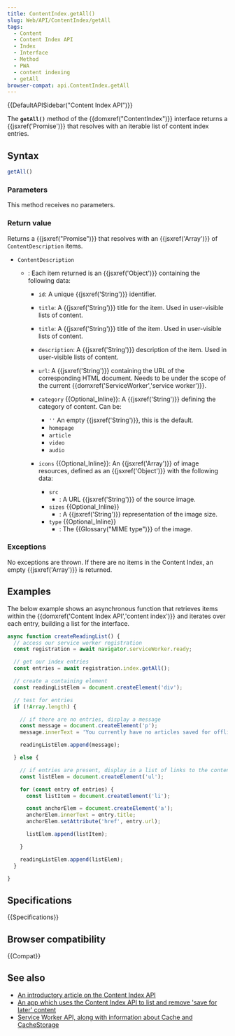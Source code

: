 ```yaml
---
title: ContentIndex.getAll()
slug: Web/API/ContentIndex/getAll
tags:
  - Content
  - Content Index API
  - Index
  - Interface
  - Method
  - PWA
  - content indexing
  - getAll
browser-compat: api.ContentIndex.getAll
---
```

{{DefaultAPISidebar("Content Index API")}}

The **`getAll()`** method of the
{{domxref("ContentIndex")}} interface returns a {{jsxref('Promise')}} that resolves with
an iterable list of content index entries.

## Syntax

```js
getAll()
```

### Parameters

This method receives no parameters.

### Return value

Returns a {{jsxref("Promise")}} that resolves with an {{jsxref('Array')}} of
`ContentDescription` items.

- `ContentDescription`

  - : Each item returned is an {{jsxref('Object')}} containing the following data:

    - `id`: A unique {{jsxref('String')}} identifier.
    - `title`: A {{jsxref('String')}} title for the item. Used in
      user-visible lists of content.
    - `title`: A {{jsxref('String')}} title of the item. Used in
      user-visible lists of content.
    - `description`: A {{jsxref('String')}} description of the item. Used
      in user-visible lists of content.
    - `url`: A {{jsxref('String')}} containing the URL of the corresponding
      HTML document. Needs to be under the scope of the current
      {{domxref('ServiceWorker','service worker')}}.
    - `category` {{Optional_Inline}}: A {{jsxref('String')}} defining the
        category of content. Can be:

        - `''` An empty {{jsxref('String')}}, this is the default.
        - `homepage`
        - `article`
        - `video`
        - `audio`

    - `icons` {{Optional_Inline}}: An {{jsxref('Array')}} of image
        resources, defined as an {{jsxref('Object')}} with the following data:

        - `src`
          - : A URL {{jsxref('String')}} of the source image.
        - `sizes` {{Optional_Inline}} 
          - : A {{jsxref('String')}}
            representation of the image size.
        - `type` {{Optional_Inline}} 
          - : The {{Glossary("MIME type")}} of the
            image.

### Exceptions

No exceptions are thrown. If there are no items in the Content Index, an empty
{{jsxref('Array')}} is returned.

## Examples

The below example shows an asynchronous function that retrieves items within the
{{domxref('Content Index API','content index')}} and iterates over each entry, building
a list for the interface.

```js
async function createReadingList() {
  // access our service worker registration
  const registration = await navigator.serviceWorker.ready;

  // get our index entries
  const entries = await registration.index.getAll();

  // create a containing element
  const readingListElem = document.createElement('div');

  // test for entries
  if (!Array.length) {

    // if there are no entries, display a message
    const message = document.createElement('p');
    message.innerText = 'You currently have no articles saved for offline reading.'

    readingListElem.append(message);

  } else {

    // if entries are present, display in a list of links to the content
    const listElem = document.createElement('ul');

    for (const entry of entries) {
      const listItem = document.createElement('li');

      const anchorElem = document.createElement('a');
      anchorElem.innerText = entry.title;
      anchorElem.setAttribute('href', entry.url);

      listElem.append(listItem);

    }

    readingListElem.append(listElem);
  }

}
```

## Specifications

{{Specifications}}

## Browser compatibility

{{Compat}}

## See also

- [An introductory article on the
  Content Index API](https://web.dev/content-indexing-api/)
- [An app which uses the Content Index API to list
  and remove 'save for later' content](https://contentindex.dev/)
- [Service Worker API, along with
  information about Cache and CacheStorage](/en-US/docs/Web/API/Service_Worker_API)
